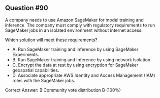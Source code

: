 ## Question #90

A company needs to use Amazon SageMaker for model training and inference. The company must comply with regulatory requirements to run SageMaker jobs in an isolated environment without internet access.

Which solution will meet these requirements?

- A. Run SageMaker training and inference by using SageMaker Experiments.
- B. Run SageMaker training and Inference by using network Isolation.
- C. Encrypt the data at rest by using encryption for SageMaker geospatial capabilities.
- D. Associate appropriate AWS Identity and Access Management (IAM) roles with the SageMaker jobs. 

Correct Answer: 
B Community vote distribution B (100%)